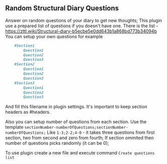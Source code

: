 ## Random Structural Diary Questions
Answer on random questions of your diary to get new thoughts;
This plugin use a prepared list of questions if you doesn't have one.
There is the list - https://zttl.wiki/Structural-diary-b5ecbe5e0dd643b1a868bd773b34094b
You can setup your own questions for example
```markdown
    #Section1
        Question1
        Question2
        Question3
    #Section2
        Question1
        Question2
        Question3
    #Section3
        Question1
        Question2
        Question3
```
And fill this filename in plugin settings.
It's important to keep section headers as #headers.

Also you can setup number of questions from each section.
Use the template 
`sectionNumber-numberOfQuestions;sectionNumber-numberOfQuestions;`
Like `1-3;2-2;4-0` - it takes three questions from first section, two from second and zero from fourth;
If section ommited then number of questions picks randomly (it can be 0);

To use plugin create a new file and execute command
`Create questions list`

